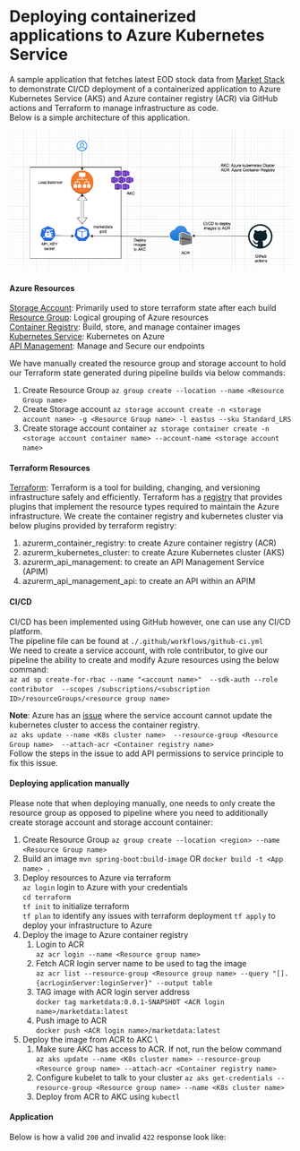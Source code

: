 # Deploying containerized applications to Azure Kubernetes Service
A sample application that fetches latest EOD stock data from [Market Stack](https://marketstack.com) to demonstrate CI/CD deployment 
of a containerized application to Azure Kubernetes Service (AKS) and Azure container registry (ACR) via GitHub actions and 
Terraform to manage infrastructure as code. \
Below is a simple architecture of this application. 

![Architecture](./assets/arch_diagram.png)

#### Azure Resources
<u>Storage Account</u>: Primarily used to store terraform state after each build \
<u>Resource Group</u>: Logical grouping of Azure resources \
<u>Container Registry</u>: Build, store, and manage container images \
<u>Kubernetes Service</u>: Kubernetes on Azure \
<u>API Management</u>: Manage and Secure our endpoints

We have manually created the resource group and storage account to hold our Terraform state generated during pipeline builds via below commands: 
1. Create Resource Group `az group create --location --name <Resource Group name>`
2. Create Storage account `az storage account create -n <storage account name>
   -g <Resource Group name> -l eastus --sku Standard_LRS`
3. Create storage account container `az storage container create -n <storage account container name> --account-name <storage account name>`

#### Terraform Resources
<u>Terraform</u>: Terraform is a tool for building, changing, and versioning infrastructure safely and efficiently.
Terraform has a [registry](https://registry.terraform.io/) that provides plugins that implement the resource types 
required to maintain the Azure infrastructure. We create the container registry and kubernetes cluster via below 
plugins provided by terraform registry: 
1. azurerm_container_registry: to create Azure container registry (ACR)
2. azurerm_kubernetes_cluster: to create Azure Kubernetes cluster (AKS)
3. azurerm_api_management: to create an API Management Service (APIM)
4. azurerm_api_management_api: to create an API within an APIM

#### CI/CD
CI/CD has been implemented using GitHub however, one can use any CI/CD platform. \
The pipeline file can be found at `./.github/workflows/github-ci.yml` \
We need to create a service account, with role contributor, to give our pipeline the ability to 
create and modify Azure resources using the below command: \
`az ad sp create-for-rbac
      --name "<account name>" 
      --sdk-auth --role contributor 
      --scopes /subscriptions/<subscription ID>/resourceGroups/<resource group name>`

<b>Note</b>: Azure has an [issue](https://github.com/Azure/AKS/issues/1517) where the service account cannot update the kubernetes cluster to 
access the container registry. \
`az aks update --name <K8s cluster name> 
         --resource-group <Resource Group name> 
         --attach-acr <Container registry name>` \
Follow the steps in the issue to add API permissions to service principle to fix this issue.

#### Deploying application manually
Please note that when deploying manually, one needs to only create the resource group as opposed to pipeline where 
you need to additionally create storage account and storage account container: 
1. Create Resource Group `az group create --location <region> --name <Resource Group name>`  
2. Build an image `mvn spring-boot:build-image` OR `docker build -t <App name> .`
3. Deploy resources to Azure via terraform  
   `az login` login to Azure with your credentials \
   `cd terraform` \
   `tf init` to initialize terraform \
   `tf plan` to identify any issues with terraform deployment
   `tf apply` to deploy your infrastructure to Azure
4. Deploy the image to Azure container registry 
   1. Login to ACR \
      `az acr login --name <Resource group name>`
   2. Fetch ACR login server name to be used to tag the image \
      `az acr list --resource-group <Resource group name> --query "[].{acrLoginServer:loginServer}" --output table`
   3. TAG image with ACR login server address \
      `docker tag marketdata:0.0.1-SNAPSHOT <ACR login name>/marketdata:latest`
   4. Push image to ACR \
    `docker push <ACR login name>/marketdata:latest`
5. Deploy the image from ACR to AKC \      
   1. Make sure AKC has access to ACR. If not, run the below command \
      `az aks update --name <K8s cluster name> --resource-group <Resource group name> --attach-acr <Container registry name>`
   2. Configure kubelet to talk to your cluster
      `az aks get-credentials --resource-group <Resource group name> --name <K8s cluster name>`
   3. Deploy from ACR to AKC using `kubectl`

#### Application
Below is how a valid `200` and invalid `422` response look like:
